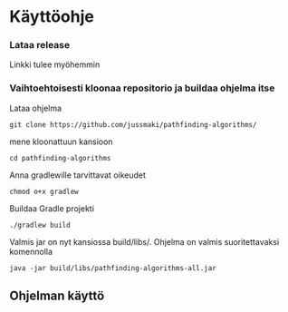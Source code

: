 # Käyttöohje

### Lataa release

Linkki tulee myöhemmin

### Vaihtoehtoisesti kloonaa repositorio ja buildaa ohjelma itse 

Lataa ohjelma

`git clone https://github.com/jussmaki/pathfinding-algorithms/`

mene kloonattuun kansioon

`cd pathfinding-algorithms`

Anna gradlewille tarvittavat oikeudet

`chmod o+x gradlew`

Buildaa Gradle projekti

`./gradlew build`

Valmis jar on nyt kansiossa build/libs/. Ohjelma on valmis suoritettavaksi komennolla

`java -jar build/libs/pathfinding-algorithms-all.jar`

## Ohjelman käyttö

